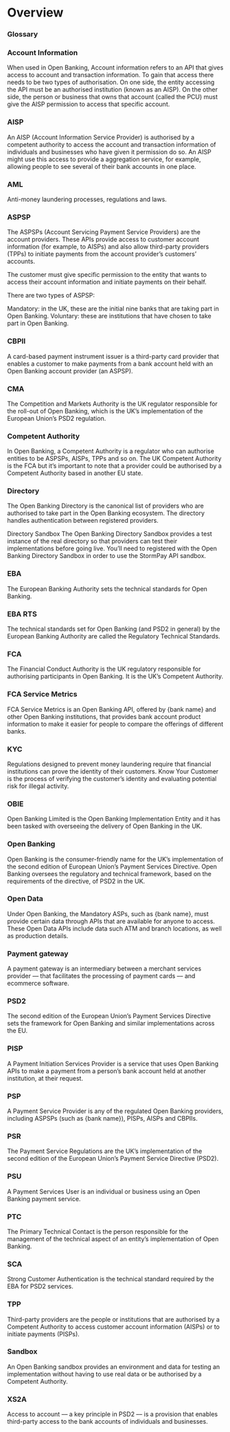 # Overview
### Glossary

### Account Information
When used in Open Banking, ​Account information​ refers to an API that gives access to account and transaction information. To gain that access there needs to be two types of authorisation. On one side, the entity accessing the API must be an authorised institution (known as an AISP). On the other side, the person or business that owns that account (called the PCU) must give the AISP permission to access that specific account.

### AISP
An AISP (Account Information Service Provider) is authorised by a competent authority to access the account and transaction information of individuals and businesses who have given it permission do so. An AISP might use this access to provide a aggregation service, for example, allowing people to see several of their bank accounts in one place.

### AML
Anti-money laundering processes, regulations and laws.

### ASPSP
The ASPSPs (Account Servicing Payment Service Providers) are the account providers. These APIs provide access to customer account information (for example, to AISPs) and also allow third-party providers (TPPs) to initiate payments from the account provider’s customers’ accounts.

The customer must give specific permission to the entity that wants to access their account information and initiate payments on their behalf.


There are two types of ASPSP:


Mandatory: in the UK, these are the initial nine banks that are taking part in Open Banking.
Voluntary: these are institutions that have chosen to take part in Open Banking.

### CBPII
A card-based payment instrument issuer is a third-party card provider that enables a customer to make payments from a bank account held with an Open Banking account provider (an ASPSP).

### CMA
The Competition and Markets Authority is the UK regulator responsible for the roll-out of Open Banking, which is the UK’s implementation of the European Union’s PSD2 regulation.

### Competent Authority
In Open Banking, a Competent Authority is a regulator who can authorise entities to be ASPSPs, AISPs, TPPs and so on. The UK Competent Authority is the FCA but it’s important to note that a provider could be authorised by a Competent Authority based in another EU state.

### Directory
The Open Banking Directory is the canonical list of providers who are authorised to take part in the Open Banking ecosystem. The directory handles authentication between registered providers.

Directory Sandbox
The Open Banking Directory Sandbox provides a test instance of the real directory so that providers can test their implementations before going live. You’ll need to registered with the Open Banking Directory Sandbox in order to use the StormPay API sandbox.

### EBA
The European Banking Authority sets the technical standards for Open Banking.

### EBA RTS
The technical standards set for Open Banking (and PSD2 in general) by the European Banking Authority are called the Regulatory Technical Standards.

### FCA
The Financial Conduct Authority is the UK regulatory responsible for authorising participants in Open Banking. It is the UK’s Competent Authority.

### FCA Service Metrics
FCA Service Metrics is an Open Banking API, offered by {bank name} and other Open Banking institutions, that provides bank account product information to make it easier for people to compare the offerings of different banks.

### KYC
Regulations designed to prevent money laundering require that financial institutions can prove the identity of their customers. Know Your Customer is the process of verifying the customer’s identity and evaluating potential risk for illegal activity.

### OBIE
Open Banking Limited is the Open Banking Implementation Entity and it has been tasked with overseeing the delivery of Open Banking in the UK.

### Open Banking
Open Banking is the consumer-friendly name for the UK’s implementation of the second edition of European Union’s Payment Services Directive. Open Banking oversees the regulatory and technical framework, based on the requirements of the directive, of PSD2 in the UK.

### Open Data
Under Open Banking, the Mandatory ASPs, such as {bank name}, must provide certain data through APIs that are available for anyone to access. These Open Data APIs include data such ATM and branch locations, as well as production details.

### Payment gateway
A payment gateway is an intermediary between a merchant services provider –– that facilitates the processing of payment cards –– and ecommerce software.

### PSD2
The second edition of the European Union’s Payment Services Directive sets the framework for Open Banking and similar implementations across the EU.

### PISP
A Payment Initiation Services Provider is a service that uses Open Banking APIs to make a payment from a person’s bank account held at another institution, at their request.

### PSP
A Payment Service Provider is any of the regulated Open Banking providers, including ASPSPs (such as {bank name}), PISPs, AISPs and CBPIIs.

### PSR
The Payment Service Regulations are the UK’s implementation of the second edition of the European Union’s Payment Service Directive (PSD2).

### PSU
A Payment Services User is an individual or business using an Open Banking payment service.

### PTC
The Primary Technical Contact is the person responsible for the management of the technical aspect of an entity’s implementation of Open Banking.

### SCA
Strong Customer Authentication is the technical standard required by the EBA for PSD2 services.

### TPP
Third-party providers are the people or institutions that are authorised by a Competent Authority to access customer account information (AISPs) or to initiate payments (PISPs).

### Sandbox
An Open Banking sandbox provides an environment and data for testing an implementation without having to use real data or be authorised by a Competent Authority.

### XS2A
Access to account –– a key principle in PSD2 –– is a provision that enables third-party access to the bank accounts of individuals and businesses.